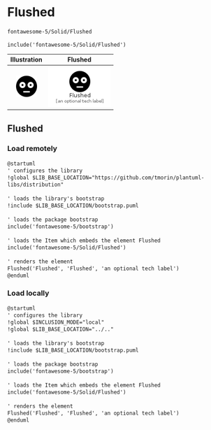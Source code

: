 # Flushed


```text
fontawesome-5/Solid/Flushed
```

```text
include('fontawesome-5/Solid/Flushed')
```



| Illustration | Flushed |
| :---: | :---: |
| ![illustration for Illustration](../../fontawesome-5/Solid/Flushed.png) | ![illustration for Flushed](../../fontawesome-5/Solid/Flushed.Local.png) |




## Flushed

### Load remotely
```plantuml
@startuml
' configures the library
!global $LIB_BASE_LOCATION="https://github.com/tmorin/plantuml-libs/distribution"

' loads the library's bootstrap
!include $LIB_BASE_LOCATION/bootstrap.puml

' loads the package bootstrap
include('fontawesome-5/bootstrap')

' loads the Item which embeds the element Flushed
include('fontawesome-5/Solid/Flushed')

' renders the element
Flushed('Flushed', 'Flushed', 'an optional tech label')
@enduml
```

### Load locally
```plantuml
@startuml
' configures the library
!global $INCLUSION_MODE="local"
!global $LIB_BASE_LOCATION="../.."

' loads the library's bootstrap
!include $LIB_BASE_LOCATION/bootstrap.puml

' loads the package bootstrap
include('fontawesome-5/bootstrap')

' loads the Item which embeds the element Flushed
include('fontawesome-5/Solid/Flushed')

' renders the element
Flushed('Flushed', 'Flushed', 'an optional tech label')
@enduml
```

